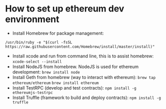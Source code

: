 # How to set up ethereum dev environment
- Install Homebrew for package management: 
```
/usr/bin/ruby -e "$(curl -fsSL https://raw.githubusercontent.com/Homebrew/install/master/install)"
```
- Install xcode and run from command line, this is to assist homebrew: 
```xcode-select --install```
- Install NodeJS from homebrew. NodeJS is used for ethereum development: 
```brew install node```
- Install Geth from homebrew (way to interact with ethereum):
```brew tap ethereum/ethereum```
```brew install ethereum```
- Install TestRPC (develop and test contracts):
```npm install -g ethereumjs-testrpc```
- Install Truffle (framework to build and deploy contracts):
```npm install -g truffle```
